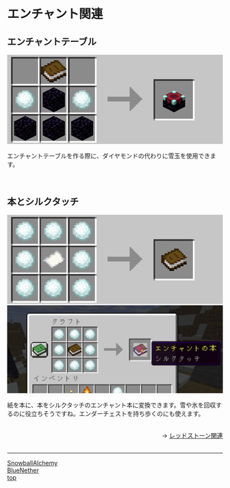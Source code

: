 # エンチャント関連

## エンチャントテーブル

![SnowballAlchemy](/docs/images/enchant_table.png)

エンチャントテーブルを作る際に、ダイヤモンドの代わりに雪玉を使用できます。

<br>

## 本とシルクタッチ

![SnowballAlchemy](/docs/images/book.png)
![SnowballAlchemy](/docs/images/silk_touch.png)

紙を本に、本をシルクタッチのエンチャント本に変換できます。雪や氷を回収するのに役立ちそうですね。エンダーチェストを持ち歩くのにも使えます。

<br>

<div align="right">
→ <a href="/docs/snowball_alchemy/redstone.md">レッドストーン関連</a>
</div>
<div>

<br>

---

[SnowballAlchemy](/docs/snowball_alchemy/index.md) <br>
[BlueNether](/docs/blue_nether/index.md)<br>
[top](/docs/index.md)
